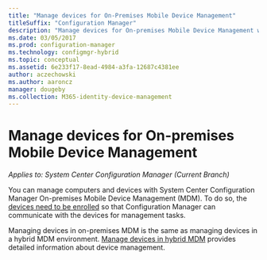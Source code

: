 ```yaml
---
title: "Manage devices for On-Premises Mobile Device Management"
titleSuffix: "Configuration Manager"
description: "Manage devices for On-premises Mobile Device Management with Configuration Manager."
ms.date: 03/05/2017
ms.prod: configuration-manager
ms.technology: configmgr-hybrid
ms.topic: conceptual
ms.assetid: 6e233f17-8ead-4984-a3fa-12687c4381ee
author: aczechowski
ms.author: aaroncz
manager: dougeby
ms.collection: M365-identity-device-management
---
```

# Manage devices for On-premises Mobile Device Management

*Applies to: System Center Configuration Manager (Current Branch)*

You can manage computers and devices with System Center Configuration Manager On-premises Mobile Device Management (MDM). To do so, the [devices need to be enrolled](enroll-devices-on-premises-mdm.md) so that Configuration Manager can communicate with the devices for management tasks.

Managing devices in on-premises MDM is the same as managing devices in a hybrid MDM environment. [Manage devices in hybrid MDM](wipe-lock-reset-devices.md) provides detailed information about device management.
